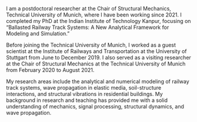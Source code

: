 I am a postdoctoral researcher at the Chair of Structural Mechanics, Technical University of Munich, where I have been working since 2021. I completed my PhD at the Indian Institute of Technology Kanpur, focusing on “Ballasted Railway Track Systems: A New Analytical Framework for Modeling and Simulation.”

Before joining the Technical University of Munich, I worked as a guest scientist at the Institute of Railways and Transportation at the University of Stuttgart from June to December 2019. I also served as a visiting researcher at the Chair of Structural Mechanics at the Technical University of Munich from February 2020 to August 2021.

My research areas include the analytical and numerical modeling of railway track systems, wave propagation in elastic media, soil-structure interactions, and structural vibrations in residential buildings. My background in research and teaching has provided me with a solid understanding of mechanics, signal processing, structural dynamics, and wave propagation.

